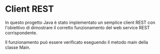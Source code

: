 # Client REST

In questo progetto Java è stato implementato un semplice client REST con
l'obiettivo di dimostrare il corretto funzionamento del web service REST
corrispondente.

Il funzionamento può essere verificato eseguendo il metodo main della classe Main.
